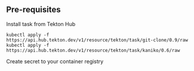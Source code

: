 ## Pre-requisites

Install task from Tekton Hub

```
kubectl apply -f https://api.hub.tekton.dev/v1/resource/tekton/task/git-clone/0.9/raw
kubectl apply -f https://api.hub.tekton.dev/v1/resource/tekton/task/kaniko/0.6/raw
```

Create secret to your container registry
